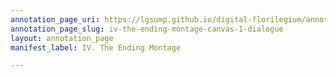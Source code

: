 ```yaml
---
annotation_page_uri: https://lgsump.github.io/digital-florilegium/annotations/iv-the-ending-montage-canvas-1-dialogue.json
annotation_page_slug: iv-the-ending-montage-canvas-1-dialogue
layout: annotation_page
manifest_label: IV. The Ending Montage

---
```

